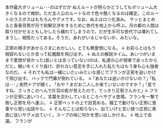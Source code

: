 本作最大ボリューム･･･のはずだが
ぬえルートが明らかどうしてもボリューム大きくなるので微妙。ただ主人公のルートなので色々酷くなるのは確定。このルートのラスボスはもちろんサグメです。なお、ぬえはロリ化済み。
サッとまとめると香香背男が月で和解交渉をするために依代を地上から呼ぶ。月の都の人間は取り付かせるともしかしたら穢れてしまうので。だが生半可な依代では壊れてしまうし、相性だってある。そうだ、あれがいるじゃないか、みたいな。



正邪の様子があからさまにおかしい。とても無愛想になる。
↓
お前らとはもう相容れないとか言って紅魔館を飛び出す。
↓
ぬえの解説タイム。あいつがいままで愛想が良かった(良いとは言っていない)のは、私達の心が弱者であったからだと。戦いをくぐり抜け、折れない意志を手に入れた私たちはもう身も心も強者なのだ。
↓
それでも私は一緒にいたいみたいな感じでフランが正邪を追いかけて飛び出す。
バックで門番が倒れている。
↓
｢あなたは追いかけないの？｣
｢私は･･･｣
突然ドアが開く。
｢おや？まだお二人しか来ていないのですか？｣
｢変ですね、さっきこのへんで片羽の影が見えたので、てっきり正邪さんかと｣
↓
フランが正邪に追いつく。言葉を交わしているところへサグメ登場。フランを一撃で倒し正邪を月へ運ぶ。
↓
正邪ベッドの上で目覚める。細工で動けない正邪に食事やら思い出話やら。
↓
そんなことは知らない、出ていけと言い放つ正邪に素直に従いサグメ出ていく。スープの味に何かを思い出しかける。
↓
地上で会議。
フランが